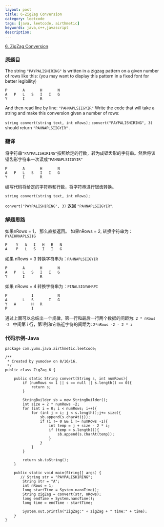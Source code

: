 ```yaml
---
layout: post
title: 6-ZigZag Conversion
category: leetcode
tags: [java, leetcode, airthmetic]
keywords: java,c++,javascript
description: 
---
```


[6. ZigZag Conversion](https://leetcode.com/problems/zigzag-conversion/)

### 原题目

The string `"PAYPALISHIRING"` is written in a zigzag pattern on a given number of rows like this: (you may want to display this pattern in a fixed font for better legibility)

	P 		A		H		N
	A 	P 	L	S	I	I	G
	Y		I		R	
	
And then read line by line: `"PAHNAPLSIIGYIR"`
Write the code that will take a string and make this conversion given a number of rows:

`string convert(string text, int nRows);`
`convert("PAYPALISHIRING", 3)` should return `"PAHNAPLSIIGYIR".`

### 翻译

将字符串`"PAYPALISHIRING"`按照给定的行数，转为成锯齿形的字符串。然后将该锯齿形字符串一次读成`"PAHNAPLSIIGYIR"`

	P 		A		H		N
	A 	P 	L	S	I	I	G
	Y		I		R	

编写代码将给定的字符串和行数，将字符串进行锯齿转换。
	
	string convert(string text, int nRows);

`convert("PAYPALISHIRING", 3)` 返回 `"PAHNAPLSIIGYIR"`.


### 解题思路

如果nRows = 1， 那么直接返回。
如果nRows = 2, 转换字符串为：`PYAIHRNAPLSIIG`

	P	 Y	 A	 I	 H	 R	 N
	A	 P	 L	 S	 I	 I	 G
	
如果 nRows = 3  转换字符串为：`PAHNAPLSIIGYIR`

	P 		A		H		N
	A 	P 	L	S	I	I	G
	Y		I		R	
	
如果 nRows = 4 转换字符串为：`PINALSIGYAHRPI`

	P 			I			N
	A		L	S		I	G
	Y	A		H	R
	P			I

通过上面可以总结出一个规律，第一行和最后一行两个数据的间距为: `2 * nRows -2 `
中间第 i 行，第1列和它临近字符的间距为: `2*nRows -2 - 2 * i`
		

### 代码示例-Java


```
package com.yumo.java.airthmetic.leetcode;

/**
 * Created by yumodev on 8/16/16.
 */
public class ZigZag_6 {

    public static String convert(String s, int numRows){
        if (numRows <= 1 || s == null || s.length() == 0){
            return s;
        }

        StringBuilder sb = new StringBuilder();
        int size = 2 * numRows -2;
        for (int i = 0; i < numRows; i++){
            for (int j = i; j < s.length();j+= size){
                sb.append(s.charAt(j));
                if (i != 0 && i != numRows -1){
                    int temp = j + size - 2 * i;
                    if (temp < s.length()){
                        sb.append(s.charAt(temp));
                    }
                }
            }
        }

        return sb.toString();
    }

    public static void main(String[] args) {
       // String str = "PAYPALISHIRING";
        String str = "A";
        int nRows = 1;
        long startTime = System.nanoTime();
        String zigZag = convert(str, nRows);
        long endTime = System.nanoTime();
        long time = endTime - startTime;

        System.out.println("ZigZag:" + zigZag + " time:" + time);
    }
}
```

